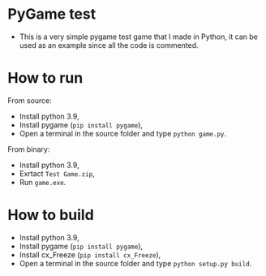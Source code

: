 # PyGame test
- This is a very simple pygame test game that I made in Python, it can be used as an example since all the code is commented.

# How to run
From source:
- Install python 3.9,
- Install pygame (`pip install pygame`),
- Open a terminal in the source folder and type `python game.py`.

From binary:
- Install python 3.9,
- Exrtact `Test Game.zip`,
- Run `game.exe`.

# How to build
- Install python 3.9,
- Install pygame (`pip install pygame`),
- Install cx_Freeze (`pip install cx_Freeze`),
- Open a terminal in the source folder and type `python setup.py build`.
